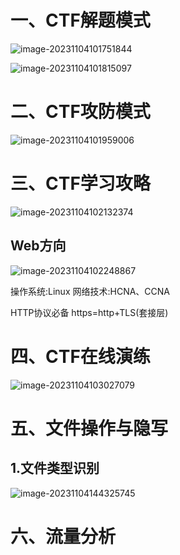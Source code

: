 # 一、CTF解题模式

![image-20231104101751844](C:\Users\Administrator\AppData\Roaming\Typora\typora-user-images\image-20231104101751844.png)

![image-20231104101815097](C:\Users\Administrator\AppData\Roaming\Typora\typora-user-images\image-20231104101815097.png)

# 二、CTF攻防模式

![image-20231104101959006](C:\Users\Administrator\AppData\Roaming\Typora\typora-user-images\image-20231104101959006.png)

# 三、CTF学习攻略

![image-20231104102132374](C:\Users\Administrator\AppData\Roaming\Typora\typora-user-images\image-20231104102132374.png)

## Web方向

![image-20231104102248867](C:\Users\Administrator\AppData\Roaming\Typora\typora-user-images\image-20231104102248867.png)

操作系统:Linux  网络技术:HCNA、CCNA

HTTP协议必备
https=http+TLS(套接层)

# 四、CTF在线演练

![image-20231104103027079](C:\Users\Administrator\AppData\Roaming\Typora\typora-user-images\image-20231104103027079.png)

# 五、文件操作与隐写

## 1.文件类型识别

![image-20231104144325745](C:\Users\Administrator\AppData\Roaming\Typora\typora-user-images\image-20231104144325745.png)

# 六、流量分析

